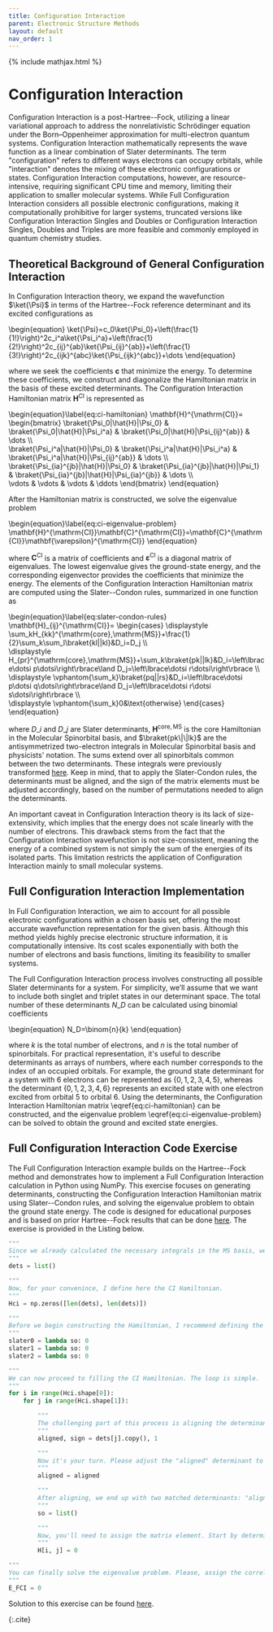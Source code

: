 ```yaml
---
title: Configuration Interaction
parent: Electronic Structure Methods
layout: default
nav_order: 1
---
```

{% include mathjax.html %}

# Configuration Interaction

Configuration Interaction is a post-Hartree--Fock, utilizing a linear variational approach to address the nonrelativistic Schrödinger equation under the Born–Oppenheimer approximation for multi-electron quantum systems. Configuration Interaction mathematically represents the wave function as a linear combination of Slater determinants. The term "configuration" refers to different ways electrons can occupy orbitals, while "interaction" denotes the mixing of these electronic configurations or states. Configuration Interaction computations, however, are resource-intensive, requiring significant CPU time and memory, limiting their application to smaller molecular systems. While Full Configuration Interaction considers all possible electronic configurations, making it computationally prohibitive for larger systems, truncated versions like Configuration Interaction Singles and Doubles or Configuration Interaction Singles, Doubles and Triples are more feasible and commonly employed in quantum chemistry studies.

## Theoretical Background of General Configuration Interaction

In Configuration Interaction theory, we expand the wavefunction $\ket{\Psi}$ in terms of the Hartree--Fock reference determinant and its excited configurations as

\begin{equation}
\ket{\Psi}=c\_0\ket{\Psi\_0}+\left(\frac{1}{1!}\right)^2c\_i^a\ket{\Psi\_i^a}+\left(\frac{1}{2!}\right)^2c\_{ij}^{ab}\ket{\Psi\_{ij}^{ab}}+\left(\frac{1}{3!}\right)^2c\_{ijk}^{abc}\ket{\Psi\_{ijk}^{abc}}+\dots
\end{equation}

where we seek the coefficients $\mathbf{c}$ that minimize the energy. To determine these coefficients, we construct and diagonalize the Hamiltonian matrix in the basis of these excited determinants. The Configuration Interaction Hamiltonian matrix $\mathbf{H}^{\mathrm{CI}}$ is represented as

\begin{equation}\label{eq:ci-hamiltonian}
\mathbf{H}^{\mathrm{CI}}=
\begin{bmatrix}
\braket{\Psi\_0|\hat{H}|\Psi\_0} & \braket{\Psi\_0|\hat{H}|\Psi\_i^a} & \braket{\Psi\_0|\hat{H}|\Psi\_{ij}^{ab}} & \dots \\\\\
\braket{\Psi\_i^a|\hat{H}|\Psi\_0} & \braket{\Psi\_i^a|\hat{H}|\Psi\_i^a} & \braket{\Psi\_i^a|\hat{H}|\Psi\_{ij}^{ab}} & \dots \\\\\
\braket{\Psi\_{ia}^{jb}|\hat{H}|\Psi\_0} & \braket{\Psi\_{ia}^{jb}|\hat{H}|\Psi\_1} & \braket{\Psi\_{ia}^{jb}|\hat{H}|\Psi\_{ia}^{jb}} & \dots \\\\\
\vdots & \vdots & \vdots & \ddots
\end{bmatrix}
\end{equation}

After the Hamiltonian matrix is constructed, we solve the eigenvalue problem

\begin{equation}\label{eq:ci-eigenvalue-problem}
\mathbf{H}^{\mathrm{CI}}\mathbf{C}^{\mathrm{CI}}=\mathbf{C}^{\mathrm{CI}}\mathbf{\varepsilon}^{\mathrm{CI}}
\end{equation}

where $\mathbf{C}^{\mathrm{CI}}$ is a matrix of coefficients and $\mathbf{\varepsilon}^{\mathrm{CI}}$ is a diagonal matrix of eigenvalues. The lowest eigenvalue gives the ground-state energy, and the corresponding eigenvector provides the coefficients that minimize the energy. The elements of the Configuration Interaction Hamiltonian matrix are computed using the Slater--Condon rules, summarized in one function as

\begin{equation}\label{eq:slater-condon-rules}
\mathbf{H}_{ij}^{\mathrm{CI}}=
\begin{cases} 
\displaystyle \sum_kH\_{kk}^{\mathrm{core},\mathrm{MS}}+\frac{1}{2}\sum_k\sum_l\braket{kl||kl}&D_i=D_j \\\\\
\displaystyle H\_{pr}^{\mathrm{core},\mathrm{MS}}+\sum_k\braket{pk||lk}&D_i=\left\lbrace\dotsi p\dotsi\right\rbrace\land D_j=\left\lbrace\dotsi r\dotsi\right\rbrace \\\\\
\displaystyle \vphantom{\sum_k}\braket{pq||rs}&D_i=\left\lbrace\dotsi p\dotsi q\dotsi\right\rbrace\land D_j=\left\lbrace\dotsi r\dotsi s\dotsi\right\rbrace \\\\\
\displaystyle \vphantom{\sum_k}0&\text{otherwise}
\end{cases}
\end{equation}

where $D\_i$ and $D\_j$ are Slater determinants, $\mathbf{H}^{\mathrm{core},\mathrm{MS}}$ is the core Hamiltonian in the Molecular Spinorbital basis, and $\braket{pk\|\|lk}$ are the antisymmetrized two-electron integrals in Molecular Spinorbital basis and physicists' notation. The sums extend over all spinorbitals common between the two determinants. These integrals were previously transformed [here](hartreefockmethod.html#integral-transforms-to-the-basis-of-molecular-spinorbitals). Keep in mind, that to apply the Slater-Condon rules, the determinants must be aligned, and the sign of the matrix elements must be adjusted accordingly, based on the number of permutations needed to align the determinants.

An important caveat in Configuration Interaction theory is its lack of size-extensivity, which implies that the energy does not scale linearly with the number of electrons. This drawback stems from the fact that the Configuration Interaction wavefunction is not size-consistent, meaning the energy of a combined system is not simply the sum of the energies of its isolated parts. This limitation restricts the application of Configuration Interaction mainly to small molecular systems.

## Full Configuration Interaction Implementation

In Full Configuration Interaction, we aim to account for all possible electronic configurations within a chosen basis set, offering the most accurate wavefunction representation for the given basis. Although this method yields highly precise electronic structure information, it is computationally intensive. Its cost scales exponentially with both the number of electrons and basis functions, limiting its feasibility to smaller systems.

The Full Configuration Interaction process involves constructing all possible Slater determinants for a system. For simplicity, we’ll assume that we want to include both singlet and triplet states in our determinant space. The total number of these determinants $N\_D$ can be calculated using binomial coefficients

\begin{equation}
N\_D=\binom{n}{k}
\end{equation}

where $k$ is the total number of electrons, and $n$ is the total number of spinorbitals. For practical representation, it's useful to describe determinants as arrays of numbers, where each number corresponds to the index of an occupied orbitals. For example, the ground state determinant for a system with 6 electrons can be represented as $\left\lbrace 0,1,2,3,4,5\right\rbrace$, whereas the determinant $\left\lbrace 0,1,2,3,4,6\right\rbrace$ represents an excited state with one electron excited from orbital 5 to orbital 6. Using the determinants, the Configuration Interaction Hamiltonian matrix \eqref{eq:ci-hamiltonian} can be constructed, and the eigenvalue problem \eqref{eq:ci-eigenvalue-problem} can be solved to obtain the ground and excited state energies.

## Full Configuration Interaction Code Exercise

The Full Configuration Interaction example builds on the Hartree--Fock method and demonstrates how to implement a Full Configuration Interaction calculation in Python using NumPy. This exercise focuses on generating determinants, constructing the Configuration Interaction Hamiltonian matrix using Slater--Condon rules, and solving the eigenvalue problem to obtain the ground state energy. The code is designed for educational purposes and is based on prior Hartree--Fock results that can be done [here](hartreefockmethod.html#hartreefock-method-and-integral-transform-coding-exercise). The exercise is provided in the Listing <!--\ref{code:ci_exercise}--> below.

<!--{id=code:ci_exercise caption="Configuration Interaction exercise code. Here, student is expected to calculate the Configuration Interaction ground state energy. The task here is to fill the  Configuration Interaction Hamiltonian using the Slater--Condon rules and diagonalize it."}-->
```python
"""
Since we already calculated the necessary integrals in the MS basis, we can proceed. The next step involves generating determinants. We will store these in a simple list, with each determinant represented by an array of numbers, where each number corresponds to an occupied spinorbital. Since we are programming for Full Configuration Interaction (FCI), we aim to generate all possible determinants. However, should we decide to implement methods like CIS, CID, or CISD, we could easily limit the number of excitations. It is important to remember that for all CI methods, the rest of the code remains unchanged. The only difference lies in the determinants used. Don't overcomplicate this. Generating all possible determinants can be efficiently achieved using a simple list comprehension. I recommend employing the combinations function from the itertools package to facilitate this task.
"""
dets = list()

"""
Now, for your convenince, I define here the CI Hamiltonian.
"""
Hci = np.zeros([len(dets), len(dets)])

"""
Before we begin constructing the Hamiltonian, I recommend defining the Slater-Condon rules. Let's consider that the input for these functions will be an array of spinorbitals, segmented into unique and common ones. A practical approach might be to arrange this 1D array with all unique spinorbitals at the front, followed by the common spinorbitals. This arrangement allows you to easily determine the number of unique spinorbitals based on the rule being applied, meaning you will always know how many entries at the beginning of the array are unique spinorbitals. While you can develop your own method for managing this array, I will proceed under the assumption that the Slater-Condon rules we use will take a single array of spinorbitals and return an unsigned matrix element. The sign of this element will be corrected later in the script. For simplicity and flexibility, I'll define these rules using lambda functions, but you're welcome to expand them into full functions if you prefer.
"""
slater0 = lambda so: 0
slater1 = lambda so: 0
slater2 = lambda so: 0

"""
We can now proceed to filling the CI Hamiltonian. The loop is simple.
"""
for i in range(Hci.shape[0]):
    for j in range(Hci.shape[1]):

        """
        The challenging part of this process is aligning the determinants. In this step, I transfer the contents of the j-th determinant into the "aligned" determinant. It's important not to alter the j-th determinant directly within its original place, as doing so could disrupt the computation of other matrix elements. Instead, we carry out the next steps on the determinant now contained in the "aligned" variable. Additionally, the element sign is defined at this stage. You probably want to leave this unchanged.
        """
        aligned, sign = dets[j].copy(), 1

        """
        Now it's your turn. Please adjust the "aligned" determinant to match the i-th determinant as closely as possible. By "align", I mean you should execute a series of spinorbital swaps to minimize the differences between the "aligned" and the i-th determinant. It's also important to monitor the number of swaps you make, as each swap affects the sign of the determinant, hence the reason for the "sign" variable defined earlier. This task is not straightforward, so don't hesitate to reach out to the authors if you need guidance.
        """
        aligned = aligned

        """
        After aligning, we end up with two matched determinants: "aligned" and "dets[i]". At this point, we can apply the Slater-Condon rules. I suggested earlier that the input for these rules should be an array combining both unique and common spinorbitals. You can prepare this array now. However, if you've designed your Slater-Condon rules to directly accept the determinants instead, you can skip this preparatory step.
        """
        so = list()

        """
        Now, you'll need to assign the matrix element. Start by determining the number of differences between the two determinants. Based on this number, apply the corresponding Slater-Condon rule. Don't forget to multiply the result by the sign to account for any changes due to swaps made during the alignment of the determinants.
        """
        H[i, j] = 0

"""
You can finally solve the eigenvalue problem. Please, assign the correlation energy to the "E_FCI" variable.
"""
E_FCI = 0
```

Solution to this exercise can be found [here](codesolutions.html#full-configuration-interaction).

{:.cite}
